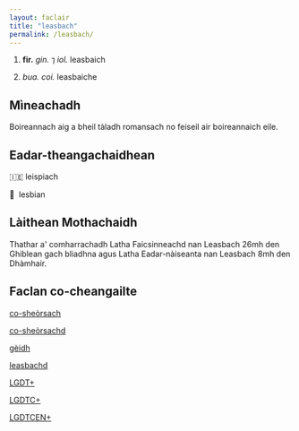 ```yaml
---
layout: faclair
title: "leasbach"
permalink: /leasbach/
---
```


1. **fir.** _gin._ ⁊ _iol._ leasbaich

2. _bua._ _coi._ leasbaiche

## Mìneachadh

Boireannach aig a bheil tàladh romansach no feiseil air boireannaich eile.

## Eadar-theangachaidhean

&#x1f1ee;&#x1f1ea; leispiach

&#x1f3f4;&#xe0067;&#xe0062;&#xe0065;&#xe006e;&#xe0067;&#xe007f;  lesbian

## Làithean Mothachaidh

Thathar a' comharrachadh Latha Faicsinneachd nan Leasbach 26mh den Ghiblean gach bliadhna agus Latha Eadar-nàiseanta nan Leasbach 8mh den Dhàmhair.

## Faclan co-cheangailte

[co-sheòrsach](https://faclair.lgbt/co-sheorsach/)

[co-sheòrsachd](https://faclair.lgbt/co-sheorsachd/)

[gèidh](https://faclair.lgbt/geidh/)

[leasbachd](https://faclair.lgbt/leasbachd/)

[LGDT+](https://faclair.lgbt/lgdt/)

[LGDTC+](https://faclair.lgbt/lgdtc/)

[LGDTCEN+](https://faclair.lgbt/lgdtcen/)